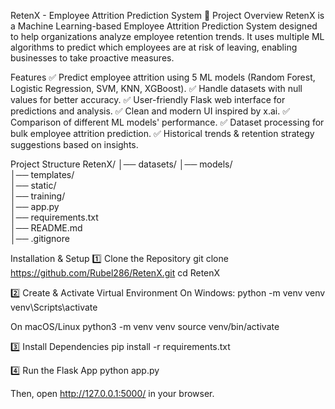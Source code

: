 RetenX - Employee Attrition Prediction System
📌 Project Overview
RetenX is a Machine Learning-based Employee Attrition Prediction System designed to help organizations analyze employee retention trends. It uses multiple ML algorithms to predict which employees are at risk of leaving, enabling businesses to take proactive measures.

Features
✅ Predict employee attrition using 5 ML models (Random Forest, Logistic Regression, SVM, KNN, XGBoost).
✅ Handle datasets with null values for better accuracy.
✅ User-friendly Flask web interface for predictions and analysis.
✅ Clean and modern UI inspired by x.ai.
✅ Comparison of different ML models' performance.
✅ Dataset processing for bulk employee attrition prediction.
✅ Historical trends & retention strategy suggestions based on insights.

Project Structure
RetenX/
│── datasets/
│── models/                 
│── templates/              
│── static/                 
│── training/               
│── app.py                  
│── requirements.txt        
│── README.md               
│── .gitignore             

Installation & Setup
1️⃣ Clone the Repository
git clone https://github.com/Rubel286/RetenX.git
cd RetenX

2️⃣ Create & Activate Virtual Environment
On Windows:
python -m venv venv
venv\Scripts\activate

On macOS/Linux
python3 -m venv venv
source venv/bin/activate

3️⃣ Install Dependencies
pip install -r requirements.txt

4️⃣ Run the Flask App
python app.py

Then, open http://127.0.0.1:5000/ in your browser.
